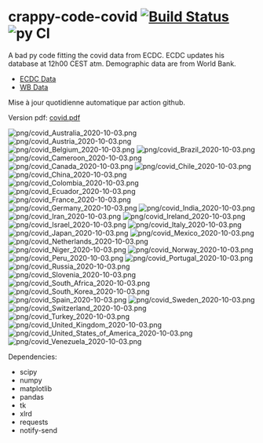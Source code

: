 # crappy-code-covid [![Build Status](https://cloud.drone.io/api/badges/a-lemonnier/crappy-code-covid/status.svg)](https://cloud.drone.io/a-lemonnier/crappy-code-covid) ![py CI](https://github.com/a-lemonnier/crappy-code-covid/workflows/py%20CI/badge.svg)
 
A bad py code fitting the covid data from ECDC. ECDC updates his database at 12h00 CEST atm. Demographic data are from World Bank.
 
- [ECDC Data](https://www.ecdc.europa.eu/en/publications-data/download-todays-data-geographic-distribution-covid-19-cases-worldwide)
- [WB Data](https://data.worldbank.org/indicator/sp.pop.totl)
 
 
Mise à jour quotidienne automatique par action github.
 
Version pdf: [covid.pdf](https://github.com/a-lemonnier/crappy-code-covid/raw/master/covid.pdf)
 
![png/covid_Australia_2020-10-03.png](png/covid_Australia_2020-10-03.png)
![png/covid_Austria_2020-10-03.png](png/covid_Austria_2020-10-03.png)
![png/covid_Belgium_2020-10-03.png](png/covid_Belgium_2020-10-03.png)
![png/covid_Brazil_2020-10-03.png](png/covid_Brazil_2020-10-03.png)
![png/covid_Cameroon_2020-10-03.png](png/covid_Cameroon_2020-10-03.png)
![png/covid_Canada_2020-10-03.png](png/covid_Canada_2020-10-03.png)
![png/covid_Chile_2020-10-03.png](png/covid_Chile_2020-10-03.png)
![png/covid_China_2020-10-03.png](png/covid_China_2020-10-03.png)
![png/covid_Colombia_2020-10-03.png](png/covid_Colombia_2020-10-03.png)
![png/covid_Ecuador_2020-10-03.png](png/covid_Ecuador_2020-10-03.png)
![png/covid_France_2020-10-03.png](png/covid_France_2020-10-03.png)
![png/covid_Germany_2020-10-03.png](png/covid_Germany_2020-10-03.png)
![png/covid_India_2020-10-03.png](png/covid_India_2020-10-03.png)
![png/covid_Iran_2020-10-03.png](png/covid_Iran_2020-10-03.png)
![png/covid_Ireland_2020-10-03.png](png/covid_Ireland_2020-10-03.png)
![png/covid_Israel_2020-10-03.png](png/covid_Israel_2020-10-03.png)
![png/covid_Italy_2020-10-03.png](png/covid_Italy_2020-10-03.png)
![png/covid_Japan_2020-10-03.png](png/covid_Japan_2020-10-03.png)
![png/covid_Mexico_2020-10-03.png](png/covid_Mexico_2020-10-03.png)
![png/covid_Netherlands_2020-10-03.png](png/covid_Netherlands_2020-10-03.png)
![png/covid_Niger_2020-10-03.png](png/covid_Niger_2020-10-03.png)
![png/covid_Norway_2020-10-03.png](png/covid_Norway_2020-10-03.png)
![png/covid_Peru_2020-10-03.png](png/covid_Peru_2020-10-03.png)
![png/covid_Portugal_2020-10-03.png](png/covid_Portugal_2020-10-03.png)
![png/covid_Russia_2020-10-03.png](png/covid_Russia_2020-10-03.png)
![png/covid_Slovenia_2020-10-03.png](png/covid_Slovenia_2020-10-03.png)
![png/covid_South_Africa_2020-10-03.png](png/covid_South_Africa_2020-10-03.png)
![png/covid_South_Korea_2020-10-03.png](png/covid_South_Korea_2020-10-03.png)
![png/covid_Spain_2020-10-03.png](png/covid_Spain_2020-10-03.png)
![png/covid_Sweden_2020-10-03.png](png/covid_Sweden_2020-10-03.png)
![png/covid_Switzerland_2020-10-03.png](png/covid_Switzerland_2020-10-03.png)
![png/covid_Turkey_2020-10-03.png](png/covid_Turkey_2020-10-03.png)
![png/covid_United_Kingdom_2020-10-03.png](png/covid_United_Kingdom_2020-10-03.png)
![png/covid_United_States_of_America_2020-10-03.png](png/covid_United_States_of_America_2020-10-03.png)
![png/covid_Venezuela_2020-10-03.png](png/covid_Venezuela_2020-10-03.png)
 
Dependencies:
- scipy
- numpy
- matplotlib
- pandas
- tk
- xlrd
- requests
- notify-send
